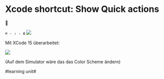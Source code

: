 # Xcode shortcut: Show Quick actions
🚀

`⌘ - ⇧ - A`
![][image-1]

Mit XCode 15 überarbeitet:


![][image-2]

(Auf dem Simulator wäre das das Color Scheme ändern)

[image-1]:	assets/Bildschirmfoto%202023-05-25%20um%2011.05.53.png
[image-2]:	assets/Bildschirmfoto%202023-06-09%20um%2013.56.10.png

#learning unit#